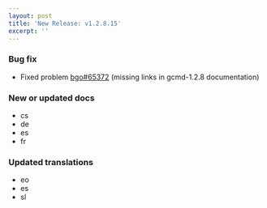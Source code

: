```yaml
---
layout: post
title: 'New Release: v1.2.8.15'
excerpt: ''
---
```


### Bug fix

* Fixed problem [bgo#65372](https://bugzilla.gnome.org/show_bug.cgi?id=65372) (missing links in gcmd-1.2.8 documentation)

### New or updated docs

* cs
* de
* es
* fr

### Updated translations

* eo
* es
* sl
